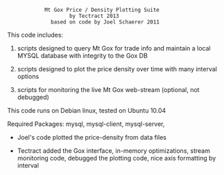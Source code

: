 $$$$$$$$$$$$$$$$$$$$$$$$$$$$$$$$$$$$$$$$$$$$$$$$$$$$$$$$$$$$$$$$

                Mt Gox Price / Density Plotting Suite
                        by Tectract 2013
                  based on code by Joel Schaerer 2011

  This code includes:

  1) scripts designed to query Mt Gox for trade info and maintain
     a local MYSQL database with integrity to the Gox DB

  2) scripts designed to plot the price density over time with many
     interval options

  3) scripts for monitoring the live Mt Gox web-stream (optional, not debugged)

  This code runs on Debian linux, tested on Ubuntu 10.04 

  Required Packages:
   mysql, mysql-client, mysql-server, 
  

  - Joel's code plotted the price-density from data files

  - Tectract added the Gox interface, in-memory optimizations, stream 
  monitoring code, debugged the plotting code, nice axis formatting by interval

  
$$$$$$$$$$$$$$$$$$$$$$$$$$$$$$$$$$$$$$$$$$$$$$$$$$$$$$$$$$$$$$$$
